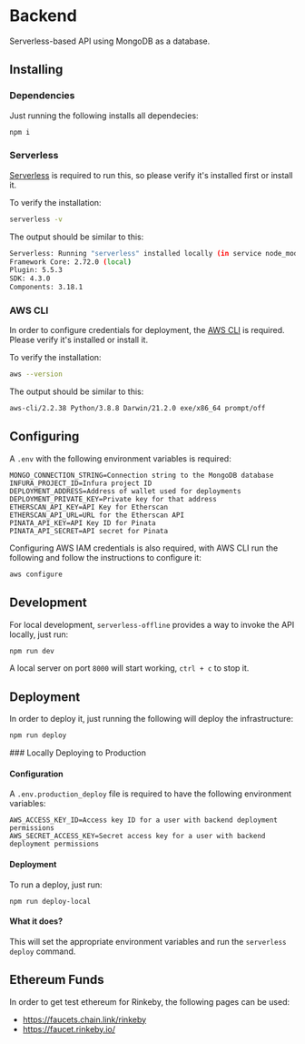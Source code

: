 # Backend

Serverless-based API using MongoDB as a database.

## Installing

### Dependencies

Just running the following installs all dependecies:
```bash
npm i
```

### Serverless

[Serverless](https://www.serverless.com/framework/docs/getting-started) is required to run this, so please verify it's installed first or install it.

To verify the installation:
```bash
serverless -v
```

The output should be similar to this:
```bash
Serverless: Running "serverless" installed locally (in service node_modules)
Framework Core: 2.72.0 (local)
Plugin: 5.5.3
SDK: 4.3.0
Components: 3.18.1
```

### AWS CLI

In order to configure credentials for deployment, the [AWS CLI](https://docs.aws.amazon.com/cli/latest/userguide/getting-started-install.html) is required. Please verify it's installed or install it.

To verify the installation:
```bash
aws --version
```

The output should be similar to this:
```bash
aws-cli/2.2.38 Python/3.8.8 Darwin/21.2.0 exe/x86_64 prompt/off
```

## Configuring

A `.env` with the following environment variables is required:
```
MONGO_CONNECTION_STRING=Connection string to the MongoDB database
INFURA_PROJECT_ID=Infura project ID
DEPLOYMENT_ADDRESS=Address of wallet used for deployments
DEPLOYMENT_PRIVATE_KEY=Private key for that address
ETHERSCAN_API_KEY=API Key for Etherscan
ETHERSCAN_API_URL=URL for the Etherscan API
PINATA_API_KEY=API Key ID for Pinata
PINATA_API_SECRET=API secret for Pinata
```

Configuring AWS IAM credentials is also required, with AWS CLI run the following and follow the instructions to configure it:
```bash
aws configure
```

## Development

For local development, `serverless-offline` provides a way to invoke the API locally, just run:
```bash
npm run dev
```

A local server on port `8000` will start working, `ctrl + c` to stop it.

## Deployment

In order to deploy it, just running the following will deploy the infrastructure:
```bash
npm run deploy
```

### Locally Deploying to Production

#### Configuration

A `.env.production_deploy` file is required to have the following environment variables:
```
AWS_ACCESS_KEY_ID=Access key ID for a user with backend deployment permissions
AWS_SECRET_ACCESS_KEY=Secret access key for a user with backend deployment permissions
```

#### Deployment

To run a deploy, just run:
```
npm run deploy-local
```

#### What it does?

This will set the appropriate environment variables and run the `serverless deploy` command.

## Ethereum Funds

In order to get test ethereum for Rinkeby, the following pages can be used:
- https://faucets.chain.link/rinkeby
- https://faucet.rinkeby.io/